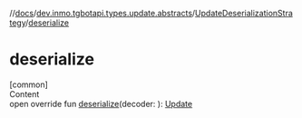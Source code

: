 //[docs](../../../index.md)/[dev.inmo.tgbotapi.types.update.abstracts](../index.md)/[UpdateDeserializationStrategy](index.md)/[deserialize](deserialize.md)



# deserialize  
[common]  
Content  
open override fun [deserialize](deserialize.md)(decoder: ): [Update](../-update/index.md)  



